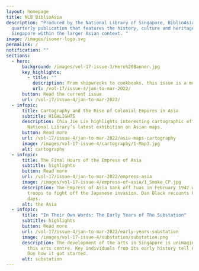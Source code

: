 ```yaml
---
layout: homepage
title: NLB BiblioAsia
description: "Produced by the National Library of Singapore, BiblioAsia is a
  quarterly publication that features the history, culture and heritage of
  Singapore within the larger Asian context. "
image: /images/isomer-logo.svg
permalink: /
notification: ""
sections:
  - hero:
      background: /images/vol-17-issue-3/Hero%20Banner.jpg
      key_highlights:
        - title: ""
          description: From shipwrecks to cookbooks, this issue is a must-read!
          url: /vol-17/issue-4/jan-to-mar-2022/
      button: Read the current issue
      url: /vol-17/issue-4/jan-to-mar-2022/
  - infopic:
      title: Cartography and the Rise of Colonial Empires in Asia
      subtitle: HIGHLIGHTS
      description: Chia Jie Lin highlights interesting cartographic efforts from the
        National Library’s latest exhibition on Asian maps.
      button: Read more
      url: /vol-17/issue-4/jan-to-mar-2022/asia-maps-cartography
      image: /images/vol-17-issue-4/cartography/1-Map3.jpg
      alt: cartography
  - infopic:
      title: The Final Hours of the Empress of Asia
      subtitle: highlights
      button: Read more
      url: /vol-17/issue-4/jan-to-mar-2022/empress-asia
      image: /images/vol-17-issue-4/empress-of-asia/1_Smoke_CP.jpg
      description: The Empress of Asia sank off Tuas in February 1942 while carrying
        troops to fight off the Japanese invasion. Dan Black recounts her last
        days.
      alt: the Asia
  - infopic:
      title: "In Their Own Words: The Early Years of The Substation"
      subtitle: highlights
      button: Read more
      url: /vol-17/issue-4/jan-to-mar-2022/early-years-substation
      image: /images/vol-17-issue-4/substation/substation.png
      description: The development of the arts in Singapore is unimaginable without
        this arts centre. Key individuals from its early history tell Clarissa
        Oon how it got started.
      alt: substation
---
```

